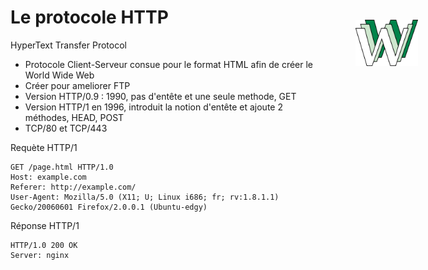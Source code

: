 # Le protocole HTTP

HyperText Transfer Protocol

- Protocole Client-Serveur consue pour le format HTML afin de créer le World Wide Web
- Créer pour ameliorer FTP
- Version HTTP/0.9 : 1990, pas d'entête et une seule methode, GET
- Version HTTP/1 en 1996, introduit la notion d'entête et ajoute 2 méthodes, HEAD, POST
- TCP/80 et TCP/443

Requète HTTP/1
```http {0|1|all}
GET /page.html HTTP/1.0
Host: example.com
Referer: http://example.com/
User-Agent: Mozilla/5.0 (X11; U; Linux i686; fr; rv:1.8.1.1) Gecko/20060601 Firefox/2.0.0.1 (Ubuntu-edgy)
```
Réponse HTTP/1
```http {0|1|all}
HTTP/1.0 200 OK
Server: nginx
```

<img src="images/www.png" width="100" style="position: absolute; top: 110px; right: 80px;"/>